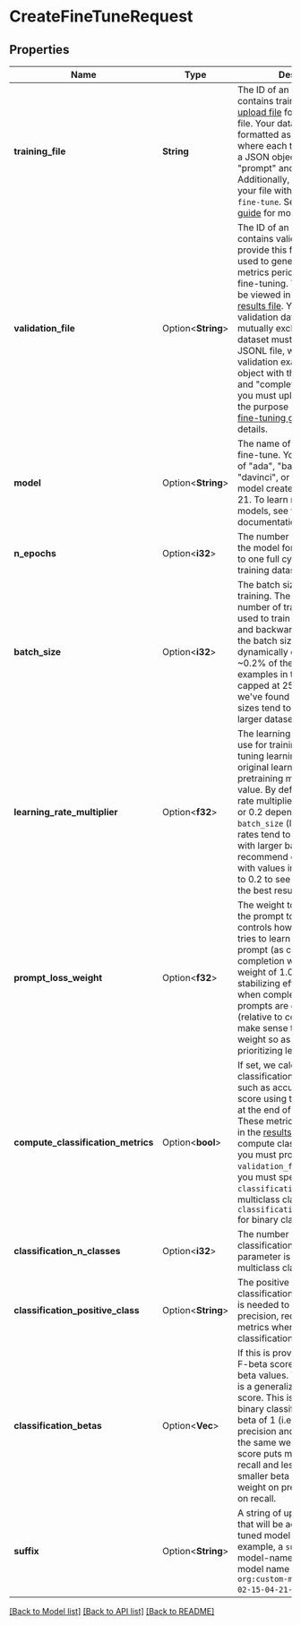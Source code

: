 # CreateFineTuneRequest

## Properties

Name | Type | Description | Notes
------------ | ------------- | ------------- | -------------
**training_file** | **String** | The ID of an uploaded file that contains training data.  See [upload file](/docs/api-reference/files/upload) for how to upload a file.  Your dataset must be formatted as a JSONL file, where each training example is a JSON object with the keys \"prompt\" and \"completion\". Additionally, you must upload your file with the purpose `fine-tune`.  See the [fine-tuning guide](/docs/guides/fine-tuning/creating-training-data) for more details.  | 
**validation_file** | Option<**String**> | The ID of an uploaded file that contains validation data.  If you provide this file, the data is used to generate validation metrics periodically during fine-tuning. These metrics can be viewed in the [fine-tuning results file](/docs/guides/fine-tuning/analyzing-your-fine-tuned-model). Your train and validation data should be mutually exclusive.  Your dataset must be formatted as a JSONL file, where each validation example is a JSON object with the keys \"prompt\" and \"completion\". Additionally, you must upload your file with the purpose `fine-tune`.  See the [fine-tuning guide](/docs/guides/fine-tuning/creating-training-data) for more details.  | [optional]
**model** | Option<**String**> | The name of the base model to fine-tune. You can select one of \"ada\", \"babbage\", \"curie\", \"davinci\", or a fine-tuned model created after 2022-04-21. To learn more about these models, see the [Models](https://beta.openai.com/docs/models) documentation.  | [optional][default to curie]
**n_epochs** | Option<**i32**> | The number of epochs to train the model for. An epoch refers to one full cycle through the training dataset.  | [optional][default to 4]
**batch_size** | Option<**i32**> | The batch size to use for training. The batch size is the number of training examples used to train a single forward and backward pass.  By default, the batch size will be dynamically configured to be ~0.2% of the number of examples in the training set, capped at 256 - in general, we've found that larger batch sizes tend to work better for larger datasets.  | [optional]
**learning_rate_multiplier** | Option<**f32**> | The learning rate multiplier to use for training. The fine-tuning learning rate is the original learning rate used for pretraining multiplied by this value.  By default, the learning rate multiplier is the 0.05, 0.1, or 0.2 depending on final `batch_size` (larger learning rates tend to perform better with larger batch sizes). We recommend experimenting with values in the range 0.02 to 0.2 to see what produces the best results.  | [optional]
**prompt_loss_weight** | Option<**f32**> | The weight to use for loss on the prompt tokens. This controls how much the model tries to learn to generate the prompt (as compared to the completion which always has a weight of 1.0), and can add a stabilizing effect to training when completions are short.  If prompts are extremely long (relative to completions), it may make sense to reduce this weight so as to avoid over-prioritizing learning the prompt.  | [optional][default to 0.01]
**compute_classification_metrics** | Option<**bool**> | If set, we calculate classification-specific metrics such as accuracy and F-1 score using the validation set at the end of every epoch. These metrics can be viewed in the [results file](/docs/guides/fine-tuning/analyzing-your-fine-tuned-model).  In order to compute classification metrics, you must provide a `validation_file`. Additionally, you must specify `classification_n_classes` for multiclass classification or `classification_positive_class` for binary classification.  | [optional][default to false]
**classification_n_classes** | Option<**i32**> | The number of classes in a classification task.  This parameter is required for multiclass classification.  | [optional]
**classification_positive_class** | Option<**String**> | The positive class in binary classification.  This parameter is needed to generate precision, recall, and F1 metrics when doing binary classification.  | [optional]
**classification_betas** | Option<**Vec<f32>**> | If this is provided, we calculate F-beta scores at the specified beta values. The F-beta score is a generalization of F-1 score. This is only used for binary classification.  With a beta of 1 (i.e. the F-1 score), precision and recall are given the same weight. A larger beta score puts more weight on recall and less on precision. A smaller beta score puts more weight on precision and less on recall.  | [optional]
**suffix** | Option<**String**> | A string of up to 40 characters that will be added to your fine-tuned model name.  For example, a `suffix` of \"custom-model-name\" would produce a model name like `ada:ft-your-org:custom-model-name-2022-02-15-04-21-04`.  | [optional]

[[Back to Model list]](../README.md#documentation-for-models) [[Back to API list]](../README.md#documentation-for-api-endpoints) [[Back to README]](../README.md)


